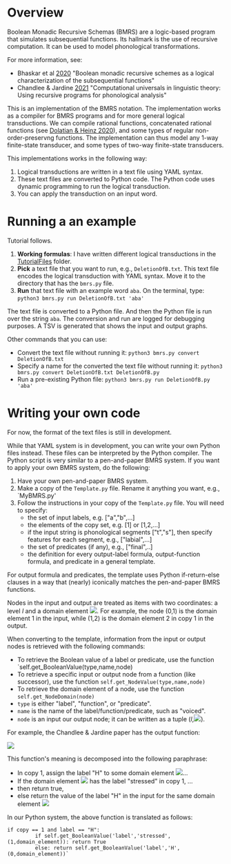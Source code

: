 # Overview
Boolean Monadic Recursive Schemas (BMRS) are a logic-based program that simulates subsequential functions. Its hallmark is the use of recursive computation. It can be used to model phonological transformations. 


For more information, see:
- Bhaskar et al [2020](https://link.springer.com/chapter/10.1007/978-3-030-40608-0_10) "Boolean monadic recursive schemes as a logical characterization of the subsequential functions"
- Chandlee & Jardine [2021](http://adamjardine.net/files/chandleejardineBMRSms.pdf) "Computational universals in linguistic theory: Using recursive programs for phonological analysis"

This is an implementation of the BMRS notation. The implementation works as a compiler for BMRS programs and for more general logical transductions. We can compile rational functions, concatenated rational functions (see [Dolatian & Heinz 2020](https://jlm.ipipan.waw.pl/index.php/JLM/article/view/245)), and some types of regular non-order-preservng functions. The implementation can thus model any 1-way finite-state transducer, and some types of two-way finite-state transducers. 

This implementations works in the following way:

1) Logical transductions are written in a text file using YAML syntax. 
2) These text files are converted to Python code. The Python code uses dynamic programming to run the logical transduction.
3) You can apply the transduction on an input word.

# Running a  an example
Tutorial follows.
1) **Working formulas**: I have written different logical transductions in the [TutorialFiles](TutorialFiles) folder.
2) **Pick** a text file that you want to run, e.g., `DeletionOfB.txt`. This text file encodes the logical transduction with YAML syntax. Move it to the directory that has the `bmrs.py` file.
3) **Run** that text file with an example word `aba`. On the terminal, type:
`python3 bmrs.py run DeletionOfB.txt 'aba'`

The text file is converted to a Python file. And then the Python file is run over the string `aba`. The conversion and run are logged for debugging purposes. A TSV is generated that shows the input and output graphs.

Other commands that you can use:
* Convert the text file without running it:
`python3 bmrs.py convert DeletionOfB.txt`
* Specify a name for the converted the text file without running it:
`python3 bmrs.py convert DeletionOfB.txt DeletionOfB.py`
* Run a pre-existing Python file:
`python3 bmrs.py run DeletionOfB.py 'aba'`

# Writing your own code
For now, the format of the text files is still in development. 

While that YAML system is in development, you can write your own Python files instead. These files can be interpreted by the Python compiler. The Python script is very similar to a pen-and-paper BMRS system. If you want to apply your own BMRS system, do the following:
1) Have your own pen-and-paper BMRS system.
2) Make a copy of the `Template.py` file. Rename it anything you want, e.g., `MyBMRS.py'
3) Follow the instructions in your copy of the `Template.py` file. You will need to specify:
   * the set of input labels, e.g. ["a","b",...]
   * the elements of the copy set, e.g. [1] or [1,2,...]
   * if the input string is phonological segments ["t","s"], then specify features for each segment, e.g., ["labial",...]
   * the set of predicates (if any), e.g., ["final",..]
   * the definition for every output-label formula, output-function formula, and predicate in a general template. 

For output formula and predicates, the template uses Python if-return-else clauses in a way that (nearly) iconically matches the pen-and-paper BMRS functions.

Nodes in the input and output are treated as items with two coordinates: a level _l_ and a domain element <img src="https://render.githubusercontent.com/render/math?math=x">. For example, the node (0,1) is the domain element 1 in the input, while (1,2) is the domain element 2 in copy 1 in the output. 

When converting to the template, information from the input or output nodes is retrieved with the following commands:
* To retrieve the Boolean value of a label or predicate, use the function `self.get_BooleanValue(type,name,node)
* To retrieve a specific input or output node from a function (like successor), use the function `self.get_NodeValue(type,name,node)`
* To retrieve the domain element of a node, use the function `self.get_NodeDomain(node)`
* `type` is either "label", "function", or "predicate".
* `name` is the name of the label/function/predicate, such as "voiced". 
* `node` is an input our output node; it can be written as a tuple (_l_,<img src="https://render.githubusercontent.com/render/math?math=x">). 

For example,  the Chandlee & Jardine paper has the output function: 

  <img src="https://render.githubusercontent.com/render/math?math=H_o(x)%20=%20\text{if}%20\square'(x)%20\text{then}%20\top%20\text{else}%20 H(x)">

This function's meaning is decomposed into the following paraphrase:
* In copy 1, assign the label "H" to some domain element <img src="https://render.githubusercontent.com/render/math?math=x">...
* If the domain element <img src="https://render.githubusercontent.com/render/math?math=x"> has the label "stressed" in copy 1, ...
* then return true, 
* else return the value of the label "H" in the input for the same domain element <img src="https://render.githubusercontent.com/render/math?math=x">

In our Python system, the above function is translated as follows:
```
if copy == 1 and label == "H":
         if self.get_BooleanValue('label','stressed',(1,domain_element)): return True
         else: return self.get_BooleanValue('label','H',(0,domain_element))`
```


